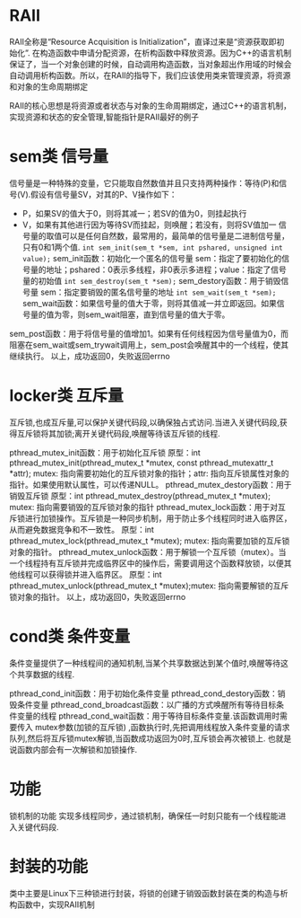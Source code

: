 # RAII
RAII全称是“Resource Acquisition is Initialization”，直译过来是“资源获取即初始化”.
在构造函数中申请分配资源，在析构函数中释放资源。因为C++的语言机制保证了，当一个对象创建的时候，自动调用构造函数，当对象超出作用域的时候会自动调用析构函数。所以，在RAII的指导下，我们应该使用类来管理资源，将资源和对象的生命周期绑定

RAII的核心思想是将资源或者状态与对象的生命周期绑定，通过C++的语言机制，实现资源和状态的安全管理,智能指针是RAII最好的例子
# sem类 信号量
信号量是一种特殊的变量，它只能取自然数值并且只支持两种操作：等待(P)和信号(V).假设有信号量SV，对其的P、V操作如下：
*  P，如果SV的值大于0，则将其减一；若SV的值为0，则挂起执行
*  V，如果有其他进行因为等待SV而挂起，则唤醒；若没有，则将SV值加一
信号量的取值可以是任何自然数，最常用的，最简单的信号量是二进制信号量，只有0和1两个值.
```int sem_init(sem_t *sem, int pshared, unsigned int value);```
sem_init函数：初始化一个匿名的信号量
sem：指定了要初始化的信号量的地址；pshared：0表示多线程，非0表示多进程；value：指定了信号量的初始值
```int sem_destroy(sem_t *sem);```
sem_destory函数：用于销毁信号量
sem：指定要销毁的匿名信号量的地址
```int sem_wait(sem_t *sem);```
sem_wait函数：如果信号量的值大于零，则将其值减一并立即返回。如果信号量的值为零，则sem_wait阻塞，直到信号量的值大于零。

sem_post函数：用于将信号量的值增加1。如果有任何线程因为信号量值为0，而阻塞在sem_wait或sem_trywait调用上，sem_post会唤醒其中的一个线程，使其继续执行。
以上，成功返回0，失败返回errno

# locker类 互斥量 
互斥锁,也成互斥量,可以保护关键代码段,以确保独占式访问.当进入关键代码段,获得互斥锁将其加锁;离开关键代码段,唤醒等待该互斥锁的线程.

pthread_mutex_init函数：用于初始化互斥锁
原型：int pthread_mutex_init(pthread_mutex_t *mutex, const pthread_mutexattr_t *attr);
  mutex: 指向需要初始化的互斥锁对象的指针；attr: 指向互斥锁属性对象的指针。如果使用默认属性，可以传递NULL。
pthread_mutex_destory函数：用于销毁互斥锁
原型：int pthread_mutex_destroy(pthread_mutex_t *mutex); mutex: 指向需要销毁的互斥锁对象的指针
pthread_mutex_lock函数：用于对互斥锁进行加锁操作。互斥锁是一种同步机制，用于防止多个线程同时进入临界区，从而避免数据竞争和不一致性。
原型：int pthread_mutex_lock(pthread_mutex_t *mutex); mutex: 指向需要加锁的互斥锁对象的指针。
pthread_mutex_unlock函数：用于解锁一个互斥锁（mutex）。当一个线程持有互斥锁并完成临界区中的操作后，需要调用这个函数释放锁，以便其他线程可以获得锁并进入临界区。
原型：int pthread_mutex_unlock(pthread_mutex_t *mutex);mutex: 指向需要解锁的互斥锁对象的指针。
以上，成功返回0，失败返回errno

# cond类 条件变量
条件变量提供了一种线程间的通知机制,当某个共享数据达到某个值时,唤醒等待这个共享数据的线程.

pthread_cond_init函数：用于初始化条件变量
pthread_cond_destory函数：销毁条件变量
pthread_cond_broadcast函数：以广播的方式唤醒所有等待目标条件变量的线程
pthread_cond_wait函数：用于等待目标条件变量.该函数调用时需要传入 mutex参数(加锁的互斥锁) ,函数执行时,先把调用线程放入条件变量的请求队列,然后将互斥锁mutex解锁,当函数成功返回为0时,互斥锁会再次被锁上. 也就是说函数内部会有一次解锁和加锁操作.

# 功能
锁机制的功能
实现多线程同步，通过锁机制，确保任一时刻只能有一个线程能进入关键代码段.

# 封装的功能
类中主要是Linux下三种锁进行封装，将锁的创建于销毁函数封装在类的构造与析构函数中，实现RAII机制
